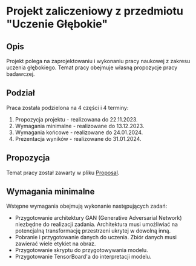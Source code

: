 # Projekt zaliczeniowy z przedmiotu "Uczenie Głębokie"

## Opis

Projekt polega na zaprojektowaniu i wykonaniu pracy naukowej z zakresu uczenia głębokiego. Temat pracy obejmuje własną propozycje pracy
badawczej.

## Podział

Praca została podzielona na 4 części i 4 terminy:

1. Propozycja projektu - realizowana do 22.11.2023.
2. Wymagania minimalne - realizowane do 13.12.2023.
3. Wymagania końcowe - realizowane do 24.01.2024.
4. Prezentacja wyników - realizowane do 31.01.2024.

## Propozycja

Temat pracy został zawarty w pliku [Proposal](proposal.pdf).

## Wymagania minimalne

Wstępne wymagania obejmują wykonanie następujących zadań:

- Przygotowanie architektury GAN (Generative Adversarial Network) niezbędne do realizacji zadania. Architektura musi umożliwiać na
  potencjalną transformację przestrzeni ukrytej w dowolną inną.
- Pobranie i przygotowanie danych do uczenia. Zbiór danych musi zawierać wiele etykiet na obraz.
- Przygotowanie skryptu do przygotowywania modelu.
- Przygotowanie TensorBoard'a do interpretacji modelu.
